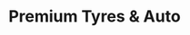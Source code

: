 ---
title: "Premium Tyres & Auto"
url: /christchurch/premium-tyres-und-auto/
shop: Autowerkstatt
---